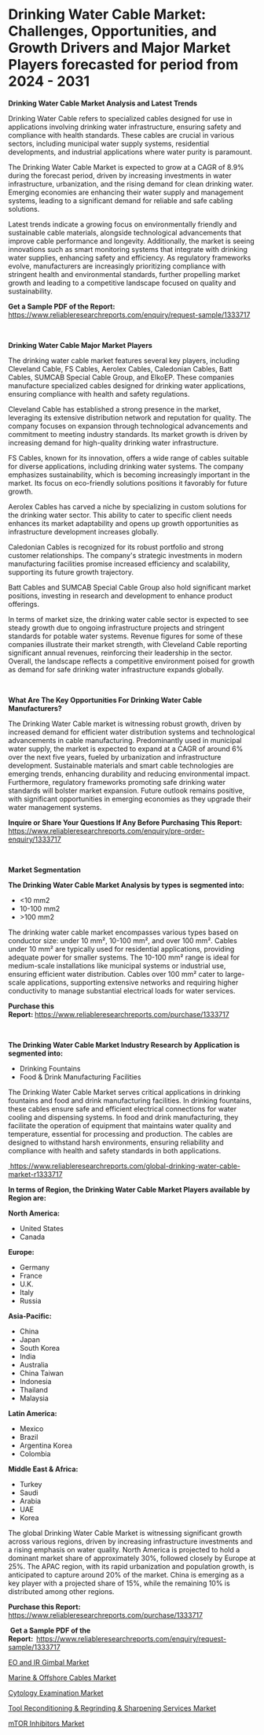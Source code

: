 <p><h1>Drinking Water Cable Market: Challenges, Opportunities, and Growth Drivers and Major Market Players forecasted for period from 2024 - 2031</h1></p><p><strong>Drinking Water Cable Market Analysis and Latest Trends</strong></p>
<p><p>Drinking Water Cable refers to specialized cables designed for use in applications involving drinking water infrastructure, ensuring safety and compliance with health standards. These cables are crucial in various sectors, including municipal water supply systems, residential developments, and industrial applications where water purity is paramount.</p><p>The Drinking Water Cable Market is expected to grow at a CAGR of 8.9% during the forecast period, driven by increasing investments in water infrastructure, urbanization, and the rising demand for clean drinking water. Emerging economies are enhancing their water supply and management systems, leading to a significant demand for reliable and safe cabling solutions. </p><p>Latest trends indicate a growing focus on environmentally friendly and sustainable cable materials, alongside technological advancements that improve cable performance and longevity. Additionally, the market is seeing innovations such as smart monitoring systems that integrate with drinking water supplies, enhancing safety and efficiency. As regulatory frameworks evolve, manufacturers are increasingly prioritizing compliance with stringent health and environmental standards, further propelling market growth and leading to a competitive landscape focused on quality and sustainability.</p></p>
<p><strong>Get a Sample PDF of the Report:&nbsp;</strong> <a href="https://www.reliableresearchreports.com/enquiry/request-sample/1333717?utm_campaign=83&utm_medium=2&utm_source=Github&utm_content=ia&utm_term=01102024&utm_id=drinking-water-cable">https://www.reliableresearchreports.com/enquiry/request-sample/1333717</a></p>
<p>&nbsp;</p>
<p><strong>Drinking Water Cable Major Market Players</strong></p>
<p><p>The drinking water cable market features several key players, including Cleveland Cable, FS Cables, Aerolex Cables, Caledonian Cables, Batt Cables, SUMCAB Special Cable Group, and ElkoEP. These companies manufacture specialized cables designed for drinking water applications, ensuring compliance with health and safety regulations.</p><p>Cleveland Cable has established a strong presence in the market, leveraging its extensive distribution network and reputation for quality. The company focuses on expansion through technological advancements and commitment to meeting industry standards. Its market growth is driven by increasing demand for high-quality drinking water infrastructure.</p><p>FS Cables, known for its innovation, offers a wide range of cables suitable for diverse applications, including drinking water systems. The company emphasizes sustainability, which is becoming increasingly important in the market. Its focus on eco-friendly solutions positions it favorably for future growth.</p><p>Aerolex Cables has carved a niche by specializing in custom solutions for the drinking water sector. This ability to cater to specific client needs enhances its market adaptability and opens up growth opportunities as infrastructure development increases globally.</p><p>Caledonian Cables is recognized for its robust portfolio and strong customer relationships. The company's strategic investments in modern manufacturing facilities promise increased efficiency and scalability, supporting its future growth trajectory.</p><p>Batt Cables and SUMCAB Special Cable Group also hold significant market positions, investing in research and development to enhance product offerings.</p><p>In terms of market size, the drinking water cable sector is expected to see steady growth due to ongoing infrastructure projects and stringent standards for potable water systems. Revenue figures for some of these companies illustrate their market strength, with Cleveland Cable reporting significant annual revenues, reinforcing their leadership in the sector. Overall, the landscape reflects a competitive environment poised for growth as demand for safe drinking water infrastructure expands globally.</p></p>
<p>&nbsp;</p>
<p><strong>What Are The Key Opportunities For Drinking Water Cable Manufacturers?</strong></p>
<p><p>The Drinking Water Cable market is witnessing robust growth, driven by increased demand for efficient water distribution systems and technological advancements in cable manufacturing. Predominantly used in municipal water supply, the market is expected to expand at a CAGR of around 6% over the next five years, fueled by urbanization and infrastructure development. Sustainable materials and smart cable technologies are emerging trends, enhancing durability and reducing environmental impact. Furthermore, regulatory frameworks promoting safe drinking water standards will bolster market expansion. Future outlook remains positive, with significant opportunities in emerging economies as they upgrade their water management systems.</p></p>
<p><strong>Inquire or Share Your Questions If Any Before Purchasing This Report:</strong> <a href="https://www.reliableresearchreports.com/enquiry/pre-order-enquiry/1333717?utm_campaign=83&utm_medium=2&utm_source=Github&utm_content=ia&utm_term=01102024&utm_id=drinking-water-cable">https://www.reliableresearchreports.com/enquiry/pre-order-enquiry/1333717</a></p>
<p>&nbsp;</p>
<p><strong>Market Segmentation</strong></p>
<p><strong>The Drinking Water Cable Market Analysis by types is segmented into:</strong></p>
<p><ul><li><10 mm2</li><li>10-100 mm2</li><li>>100 mm2</li></ul></p>
<p><p>The drinking water cable market encompasses various types based on conductor size: under 10 mm², 10-100 mm², and over 100 mm². Cables under 10 mm² are typically used for residential applications, providing adequate power for smaller systems. The 10-100 mm² range is ideal for medium-scale installations like municipal systems or industrial use, ensuring efficient water distribution. Cables over 100 mm² cater to large-scale applications, supporting extensive networks and requiring higher conductivity to manage substantial electrical loads for water services.</p></p>
<p><strong>Purchase this Report:&nbsp;</strong><a href="https://www.reliableresearchreports.com/purchase/1333717?utm_campaign=83&utm_medium=2&utm_source=Github&utm_content=ia&utm_term=01102024&utm_id=drinking-water-cable">https://www.reliableresearchreports.com/purchase/1333717</a></p>
<p>&nbsp;</p>
<p><strong>The Drinking Water Cable Market Industry Research by Application is segmented into:</strong></p>
<p><ul><li>Drinking Fountains</li><li>Food & Drink Manufacturing Facilities</li></ul></p>
<p><p>The Drinking Water Cable Market serves critical applications in drinking fountains and food and drink manufacturing facilities. In drinking fountains, these cables ensure safe and efficient electrical connections for water cooling and dispensing systems. In food and drink manufacturing, they facilitate the operation of equipment that maintains water quality and temperature, essential for processing and production. The cables are designed to withstand harsh environments, ensuring reliability and compliance with health and safety standards in both applications.</p></p>
<p><a href="https://www.reliableresearchreports.com/global-drinking-water-cable-market-r1333717?utm_campaign=83&utm_medium=2&utm_source=Github&utm_content=ia&utm_term=01102024&utm_id=drinking-water-cable">&nbsp;https://www.reliableresearchreports.com/global-drinking-water-cable-market-r1333717</a></p>
<p><strong>In terms of Region, the Drinking Water Cable Market Players available by Region are:</strong></p>
<p>
    <p> <strong> North America: </strong>
        <ul>
            <li>United States</li>
            <li>Canada</li>
        </ul>
        </p> 
    <p> <strong> Europe: </strong>
        <ul>
            <li>Germany</li>
            <li>France</li>
            <li>U.K.</li>
            <li>Italy</li>
            <li>Russia</li>
        </ul>
        </p> 
    <p> <strong> Asia-Pacific: </strong>
        <ul>
            <li>China</li>
            <li>Japan</li>
            <li>South Korea</li>
            <li>India</li>
            <li>Australia</li>
            <li>China Taiwan</li>
            <li>Indonesia</li>
            <li>Thailand</li>
            <li>Malaysia</li>
        </ul>
        </p> 
    <p> <strong> Latin America: </strong>
        <ul>
            <li>Mexico</li>
            <li>Brazil</li>
            <li>Argentina Korea</li>
            <li>Colombia</li>
        </ul>
        </p> 
    <p> <strong> Middle East & Africa: </strong>
        <ul>
            <li>Turkey</li>
            <li>Saudi</li>
            <li>Arabia</li>
            <li>UAE</li>
            <li>Korea</li>
        </ul>
    </p>
    </p>
<p><p>The global Drinking Water Cable Market is witnessing significant growth across various regions, driven by increasing infrastructure investments and a rising emphasis on water quality. North America is projected to hold a dominant market share of approximately 30%, followed closely by Europe at 25%. The APAC region, with its rapid urbanization and population growth, is anticipated to capture around 20% of the market. China is emerging as a key player with a projected share of 15%, while the remaining 10% is distributed among other regions.</p></p>
<p><strong>Purchase this Report: </strong><a href="https://www.reliableresearchreports.com/purchase/1333717?utm_campaign=83&utm_medium=2&utm_source=Github&utm_content=ia&utm_term=01102024&utm_id=drinking-water-cable">https://www.reliableresearchreports.com/purchase/1333717</a></p>
<p>&nbsp;<strong>Get a Sample PDF of the Report:&nbsp;&nbsp;</strong><a href="https://www.reliableresearchreports.com/enquiry/request-sample/1333717?utm_campaign=83&utm_medium=2&utm_source=Github&utm_content=ia&utm_term=01102024&utm_id=drinking-water-cable">https://www.reliableresearchreports.com/enquiry/request-sample/1333717</a></p>
<p><strong></strong></p>
<p><p><a href="https://issuu.com/reportprime-2/docs/eo-and-ir-gimbal-market-size-2030.p_ab947404ec16ba?utm_campaign=83&utm_medium=2&utm_source=Github&utm_content=ia&utm_term=01102024&utm_id=drinking-water-cable">EO and IR Gimbal Market</a></p><p><a href="https://github.com/AlisaRowe24/Market-Research-Report-List-1/blob/main/marine-offshore-cables-market.md?utm_campaign=83&utm_medium=2&utm_source=Github&utm_content=ia&utm_term=01102024&utm_id=drinking-water-cable">Marine & Offshore Cables Market</a></p><p><a href="https://www.linkedin.com/pulse/exploring-cytology-examination-market-strategic-insights-growth-wx8cf?utm_campaign=83&utm_medium=2&utm_source=Github&utm_content=ia&utm_term=01102024&utm_id=drinking-water-cable">Cytology Examination Market</a></p><p><a href="https://github.com/HobertDavis43/Market-Research-Report-List-1/blob/main/tool-reconditioning-regrinding-sharpening-services-market.md?utm_campaign=83&utm_medium=2&utm_source=Github&utm_content=ia&utm_term=01102024&utm_id=drinking-water-cable">Tool Reconditioning & Regrinding & Sharpening Services Market</a></p><p><a href="https://www.linkedin.com/pulse/global-mtor-inhibitors-industry-types-applications-market-62wuc?utm_campaign=83&utm_medium=2&utm_source=Github&utm_content=ia&utm_term=01102024&utm_id=drinking-water-cable">mTOR Inhibitors Market</a></p></p>